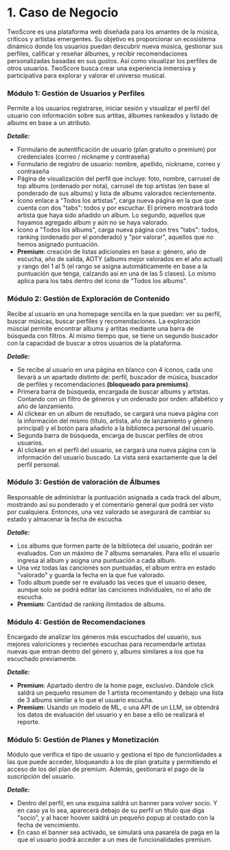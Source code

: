 # 1. Caso de Negocio

TwoScore es una plataforma web diseñada para los amantes de la música, críticos y artistas emergentes. Su objetivo es proporcionar un ecosistema dinámico donde los usuarios puedan descubrir nueva música, gestionar sus perfiles, calificar y reseñar álbumes, y recibir recomendaciones personalizadas basadas en sus gustos. Así como visualizar los perfiles de otros usuarios. TwoScore busca crear una experiencia inmersiva y participativa para explorar y valorar el universo musical.

### Módulo 1: Gestión de Usuarios y Perfiles
Permite a los usuarios registrarse, iniciar sesión y visualizar el perfil del usuario con información sobre sus artitas, álbumes rankeados y listado de albums en base a un atributo.

***Detalle:***
- Formulario de autentificación de usuario (plan gratuito o premium) por credenciales (correo / nickname y contraseña)
- Formulario de registro de usuario: nombre, apellido, nickname, correo y contraseña
- Página de visualización del perfil que incluye: foto, nombre, carrusel de top albums (ordenado por nota), carrusel de top artistas (en base al ponderado de sus albums) y lista de albums valorados recientemente.
- Ícono enlace a "Todos los artistas", carga nueva página en la que que cuenta con dos "tabs": todos y por escuchar. El primero mostrará todo artista que haya sido añadido un album. Lo segundo, aquellos que hayamos agregado album y aún no se haya valorado.
- Ícono a "Todos los albums", carga nueva página con tres "tabs": todos, ranking (ordenado por el ponderado) y "por valorar", aquellos que no hemos asignado puntuación.
- **Premium**: creación de listas adicionales en base a: género, año de escucha, año de salida, AOTY (albums mejor valorados en el año actual) y rango del 1 al 5 (el rango se asigna automáticamente en base a la puntuación que tenga, calzando así en una de las 5 clases). Lo mismo aplica para los tabs dentro del ícono de "Todos los albums".

### Módulo 2: Gestión de Exploración de Contenido
Recibe al usuario en una homepage sencilla en la que puedan: ver su perfil, buscar músicas, buscar perfiles y recomendaciones. La exploración múscial permite encontrar albums y artitas mediante una barra de búsqueda con filtros. Al mismo tiempo que, se tiene un segundo buscador con la capacidad de buscar a otros usuarios de la plataforma.

***Detalle:***
- Se recibe al usuario en una página en blanco con 4 íconos, cada uno llevará a un apartado distinto de: perfil, buscador de música, buscador de perfiles y recomendaciones **(bloqueado para premiums)**.
- Primera barra de búsqueda, encargada de buscar albums y artistas. Contando con un filtro de géneros y un ordenado por orden: alfabético y año de lanzamiento.
- Al clickear en un album de resultado, se cargará una nueva página con la información del mismo (título, artista, año de lanzamiento y género principal) y el botón para añadirlo a la biblioteca personal del usuario.
- Segunda barra de búsqueda, encarga de buscar perfiles de otros usuarios.
- Al clickear en el perfil del usuario, se cargará una nueva página con la información del usuario buscado. La vista será exactamente que la del perfil personal.

### Módulo 3: Gestión de valoración de Álbumes
Responsable de administrar la puntuación asignada a cada track del album, mostrando así su ponderado y el comentario general que podrá ser visto por cualquiera. Entonces, una vez valorado se asegurará de cambiar su estado y almacenar la fecha de escucha.

***Detalle:***

- Los albums que formen parte de la biblioteca del usuario, podrán ser evaluados. Con un máximo de 7 albums semanales. Para ello el usuario ingresa al album y asigna una puntuación a cada album.
- Una vez todas las canciones son puntuadas, el album entra en estado "valorado" y guarda la fecha en la que fue valorado.
- Todo album puede ser re evaluado las veces que el usuario desee, aunque solo se podrá editar las canciones individuales, no el año de escucha.
- **Premium**: Cantidad de ranking ilimitados de albums.

###  Módulo 4: Gestión de Recomendaciones
Encargado de analizar los géneros más escuchados del usuario, sus mejores valoriciones y recientes escuchas para recomendarle artistas nuevas que entran dentro del género y, albums similares a los que ha escuchado previamente.

***Detalle:***

- **Premium**: Apartado dentro de la home page, exclusivo. Dándole click saldrá un pequeño resumen de 1 artista recomentando y debajo una lista de 3 albums similar a lo que el usuario escucha.
- **Premium**: Usando un modelo de ML, o una API de un LLM, se obtendrá los datos de evaluación del usuario y en base a ello se realizará el reporte.


###  Módulo 5: Gestión de Planes y Monetización
Módulo que verifica el tipo de usuario y gestiona el tipo de funcionlidades a las que puede acceder, bloqueando a los de plan gratuita y permitiendo el acceso de los del plan de premium. Además, gestionará el pago de la suscripción del usuario.

***Detalle:***

- Dentro del perfil, en una esquina saldrá un banner para volver socio. Y en caso ya lo sea, aparecerá debajo de su perfil un título que diga "socio", y al hacer hoover saldrá un pequeño popup al costado con la fecha de vencimiento.
- En caso el banner sea activado, se simulará una pasarela de paga en la que el usuario podrá acceder a un mes de funcionalidades premium.